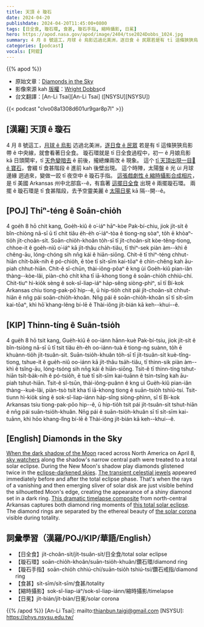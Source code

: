 ```yaml
---
title: 天頂 ê 璇石
date: 2024-04-20
publishdate: 2024-04-20T11:45:00+0800
tags: [日全食, 璇石環, 食甚, 璇石手指, 縮時攝影, 日冕]
hero: https://apod.nasa.gov/apod/image/2404/tse2024Dobbs_1024.jpg
summary: 4 月 8 號這工，月球 ê 烏影迒過北美洲，逐日食 ê 民眾若是有 tī 這條狹狹烏影帶 ê 中央線，就會看著日全食。
categories: [podcast]
vocals: [阿錕]
---
```


{{% apod %}}

- 原始文章：[Diamonds in the Sky](https://apod.nasa.gov/apod/ap240420.html)
- 影像來源 kah [版權][copyright]：[Wright Dobbs](https://www.instagram.com/wrightdobbs/)cd
- 台文翻譯：[An-Li Tsai][An-Li Tsai] ([NSYSU][NSYSU])

{{< podcast "clvo08a1308d601ur9gar8p7l" >}}

## [漢羅] 天頂 ê 璇石
4 月 8 號這工，[月球 ê 烏影][When the dark shadow of the Moon] 迒過北美洲，[逐日食 ê 民眾][sky watchers] 若是有 tī 這條狹狹烏影帶 ê 中央線，就會看著日全食。
璇石環就是 tī 日全食過程中，初一 ê 月娘烏影 kā 日頭閘牢，tī [天色變暗去][eclipse-darkened skies] ê 前後，攏總爍兩改 ê 現象。
這个 [tī 天頂出現一目𥍉 ê 寶石][The transient celestial jewels]，會綴 tī 食甚階段 ê 進前 kah 後壁出現。
這个時陣，太陽盤 ê 光 ùi 月球邊緣 迵過來，變做一跤 tī 夜空中 ê 璇石手指。
[這張戲劇性 ê 縮時攝影合成相片][This dramatic timelapse composite]，是 tī 美國 Arkansas 州中北部翕--ê，有翕著 [這擺日全食][this total solar eclipse] 出現 ê 兩擺璇石環。
兩擺 ê 璇石環是 tī 食甚階段，去予空靈美麗 ê [太陽日冕][the solar corona] kā 隔--開--ê。

## [POJ] Thiⁿ-téng ê Soān-chio̍h
4 goe̍h 8 hō chit kang, Goe̍h-kiû ê o͘-iáⁿ hāⁿ-kòe Pak-bí-chiu, jiok ji̍t-si̍t ê bîn-chiòng nā-sī ū tī chit tiâu e̍h-e̍h o͘-iáⁿ-tòa ê tiong-ng sòaⁿ, to̍h ē khòaⁿ-tio̍h ji̍t-choân-si̍t.
Soān-chio̍h-khoân to̍h-sī tī ji̍t-choân-si̍t kòe-têng-tiong, chhoe-it ê goe̍h-niû o͘-iáⁿ kā ji̍t-thâu cha̍h-tiâu, tī thiⁿ-sek piàn àm--khì ê chêng-āu, lóng-chóng sih nn̄g kái ê hiān-siōng.
Chit-ê tī thiⁿ-téng chhut-hiān chi̍t-ba̍k-nih ê pó-chio̍h, ē tòe tī si̍t-sīm kai-tōaⁿ ê chìn-chêng kah āu-piah chhut-hiān.
Chit-ê sî-chūn, thài-iông-pôaⁿ ê kng ùi Goe̍h-kiû pian-iân thàng--kòe-lâi, piàn-chò chi̍t kha tī iā-khong tiong ê soān-chio̍h chhiú-chí.
Chit-tiuⁿ hì-kio̍k sèng ê sok-sî-liap-iáⁿ ha̍p-sêng siòng-phìⁿ, sī tī Bí-kok Arkansas chiu tiong-pak-pō͘ hip--ê, ū hip-tio̍h chit pái ji̍t-choân-si̍t chhut-hiān ê nn̄g pái soān-chio̍h-khoân.
Nn̄g pái ê soān-chio̍h-khoân sī tī si̍t-sīm kai-tōaⁿ, khì hō͘ khang-lêng bí-lē ê Thài-iông ji̍t-bián kā keh--khui--ê.

## [KIP] Thinn-tíng ê Suān-tsio̍h
4 gue̍h 8 hō tsit kang, Gue̍h-kiû ê oo-iánn hānn-kuè Pak-bí-tsiu, jiok ji̍t-si̍t ê bîn-tsiòng nā-sī ū tī tsit tiâu e̍h-e̍h oo-iánn-tuà ê tiong-ng suànn, to̍h ē khuànn-tio̍h ji̍t-tsuân-si̍t.
Suān-tsio̍h-khuân to̍h-sī tī ji̍t-tsuân-si̍t kuè-tîng-tiong, tshue-it ê gue̍h-niû oo-iánn kā ji̍t-thâu tsa̍h-tiâu, tī thinn-sik piàn àm--khì ê tsîng-āu, lóng-tsóng sih nn̄g kái ê hiān-siōng.
Tsit-ê tī thinn-tíng tshut-hiān tsi̍t-ba̍k-nih ê pó-tsio̍h, ē tuè tī si̍t-sīm kai-tuānn ê tsìn-tsîng kah āu-piah tshut-hiān.
Tsit-ê sî-tsūn, thài-iông-puânn ê kng uì Gue̍h-kiû pian-iân thàng--kuè-lâi, piàn-tsò tsi̍t kha tī iā-khong tiong ê suān-tsio̍h tshiú-tsí.
Tsit-tiunn hì-kio̍k sìng ê sok-sî-liap-iánn ha̍p-sîng siòng-phìnn, sī tī Bí-kok Arkansas tsiu tiong-pak-pōo hip--ê, ū hip-tio̍h tsit pái ji̍t-tsuân-si̍t tshut-hiān ê nn̄g pái suān-tsio̍h-khuân.
Nn̄g pái ê suān-tsio̍h-khuân sī tī si̍t-sīm kai-tuānn, khì hōo khang-lîng bí-lē ê Thài-iông ji̍t-bián kā keh--khui--ê.

## [English] Diamonds in the Sky
[When the dark shadow of the Moon][When the dark shadow of the Moon] raced across North America on April 8, [sky watchers][sky watchers] along the shadow's narrow central path were treated to a total solar eclipse.
During the New Moon's shadow play diamonds glistened twice in the [eclipse-darkened skies][eclipse-darkened skies].
[The transient celestial jewels][The transient celestial jewels] appeared immediately before and after the total eclipse phase.
That's when the rays of a vanishing and then emerging sliver of solar disk are just visible behind the silhouetted Moon's edge, creating the appearance of a shiny diamond set in a dark ring.
[This dramatic timelapse composite][This dramatic timelapse composite] from north-central Arkansas captures both diamond ring moments of [this total solar eclipse][this total solar eclipse].
The diamond rings are separated by the ethereal beauty of [the solar corona][the solar corona] visible during totality.

## 詞彙學習（漢羅/POJ/KIP/華語/English）
- 【日全食】ji̍t-choân-si̍t/ji̍t-tsuân-si̍t/日全食/total solar eclipse
- 【璇石環】soān-chio̍h-khoân/suān-tsio̍h-khuân/鑽石環/diamond ring
- 【璇石手指】soān-chio̍h chhiú-chí/suān-tsio̍h tshiú-tsí/鑽石戒指/diamond ring
- 【食甚】si̍t-sīm/si̍t-sīm/食甚/totality
- 【縮時攝影】sok-sî-liap-iáⁿ/sok-sî-liap-iánn/縮時攝影/timelapse
- 【日冕】ji̍t-bián/ji̍t-bián/日冕/solar corona

{{% /apod %}}
[An-Li Tsai]: mailto:thianbun.taigi@gmail.com
[NSYSU]: https://phys.nsysu.edu.tw/

[copyright]: https://apod.nasa.gov/apod/fap/lib/about_apod.html#srapply
[License]: https://creativecommons.org/licenses/by/3.0/

[When the dark shadow of the Moon]:https://earthobservatory.nasa.gov/images/152663/total-solar-eclipse-darkens-north-america
[sky watchers]:https://apod.nasa.gov/apod/ap190704.html
[eclipse-darkened skies]:https://earthobservatory.nasa.gov/images/152683/looking-up-and-down-during-the-eclipse
[The transient celestial jewels]:http://www.alpo-astronomy.org/eclipse/observeeclipses/chapter9.htm
[This dramatic timelapse composite]:https://www.instagram.com/wrightdobbs/p/C5i5kpHL1V4/
[this total solar eclipse]:https://www.facebook.com/media/set/?set=a.410844681644115&type=3
[the solar corona]:https://apod.nasa.gov/apod/ap240405.html
